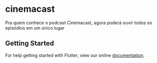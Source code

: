 # cinemacast

Pra quem conhece o podcast Cinemacast, agora poderá ouvir todos os episódios em um único lugar

## Getting Started

For help getting started with Flutter, view our online
[documentation](https://flutter.io/).
